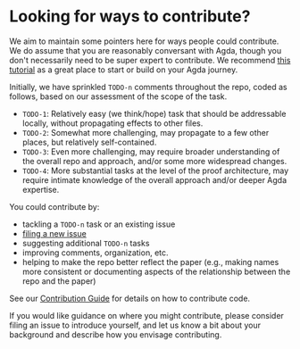 # Looking for ways to contribute?

We aim to maintain some pointers here for ways people could contribute.  We do assume that you are reasonably conversant with Agda, though you don't necessarily need to be super expert to contribute.  We recommend [this tutorial](https://plfa.github.io/) as a great place to start or build on your Agda journey.

Initially, we have sprinkled `TODO-n` comments throughout the repo, coded as follows, based on our assessment of the scope of the task.  

* `TODO-1`: Relatively easy (we think/hope) task that should be addressable locally, without propagating effects to other files.
* `TODO-2`: Somewhat more challenging, may propagate to a few other places, but relatively self-contained.
* `TODO-3`: Even more challenging, may require broader understanding of the overall repo and approach, and/or some more widespread changes.
* `TODO-4`: More substantial tasks at the level of the proof architecture, may require intimate knowledge of the overall approach and/or deeper Agda expertise.

You could contribute by:
* tackling a `TODO-n` task or an existing issue
* [filing a new issue](https://github.com/oracle/aaosl-agda/issues)
* suggesting additional `TODO-n` tasks
* improving comments, organization, etc.
* helping to make the repo better reflect the paper (e.g., making names more consistent or documenting aspects of the relationship between the repo and the paper)

See our [Contribution Guide](./CONTRIBUTING.md) for details on how to contribute code.

If you would like guidance on where you might contribute, please consider filing an issue to introduce yourself, and let us know a bit about your background and describe how you envisage contributing.